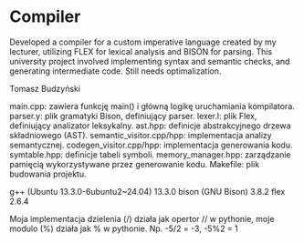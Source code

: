 # Compiler
Developed a compiler for a custom imperative language created by my lecturer, utilizing FLEX for lexical analysis and BISON for parsing. This university project involved implementing syntax and semantic checks, and generating intermediate code. Still needs optimalization.

Tomasz Budzyński

main.cpp: zawiera funkcję main() i główną logikę uruchamiania kompilatora.
parser.y: plik gramatyki Bison, definiujący parser.
lexer.l: plik Flex, definiujący analizator leksykalny.
ast.hpp: definicje abstrakcyjnego drzewa składniowego (AST).
semantic_visitor.cpp/hpp: implementacja analizy semantycznej.
codegen_visitor.cpp/hpp: implementacja generowania kodu.
symtable.hpp: definicje tabeli symboli.
memory_manager.hpp: zarządzanie pamięcią wykorzystywane przez generowanie kodu.
Makefile: plik budowania projektu.

g++ (Ubuntu 13.3.0-6ubuntu2~24.04) 13.3.0
bison (GNU Bison) 3.8.2
flex 2.6.4

Moja implementacja dzielenia (/) działa jak opertor // w pythonie, moje modulo (%) działa jak % w pythonie.
Np. -5/2 = -3, -5%2 = 1
